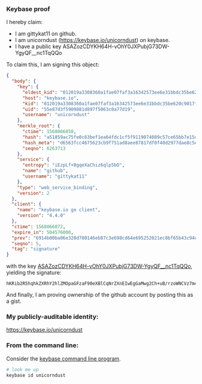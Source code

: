 ### Keybase proof

I hereby claim:

  * I am gittykat11 on github.
  * I am unicorndust (https://keybase.io/unicorndust) on keybase.
  * I have a public key ASAZozCDYKH64H-vOhY0JXPubjG73DW-YgyQF__nc1TqQQo

To claim this, I am signing this object:

```json
{
  "body": {
    "key": {
      "eldest_kid": "012019a3308360a1fae07faf3a16342573ee6e31bbdc35be620c9017ffe77354ea410a",
      "host": "keybase.io",
      "kid": "012019a3308360a1fae07faf3a16342573ee6e31bbdc35be620c9017ffe77354ea410a",
      "uid": "55e87d3f5909881d897f5063c0a77d19",
      "username": "unicorndust"
    },
    "merkle_root": {
      "ctime": 1568066858,
      "hash": "a51859ac75fe0c63bef1ea64fdc1cf5f9119074089c57ce65bb7e15d65b734b1048d7c2add6ca4b560454ab8f7391f3aa5e94ff12cd0fa702ff682487fd8ec41",
      "hash_meta": "d6563fcc4675623cb9f751ad8aee87817df0f40d2977dae8c5e9d39f66ba9934",
      "seqno": 6263713
    },
    "service": {
      "entropy": "iEzpLf+8gqeXaChiz6qlp5bO",
      "name": "github",
      "username": "gittykat11"
    },
    "type": "web_service_binding",
    "version": 2
  },
  "client": {
    "name": "keybase.io go client",
    "version": "4.4.0"
  },
  "ctime": 1568066872,
  "expire_in": 504576000,
  "prev": "6914b00ba06e320d780146eb87c3e698cd64e695252021ec8bf65b43c94d24f2",
  "seqno": 5,
  "tag": "signature"
}
```

with the key [ASAZozCDYKH64H-vOhY0JXPubjG73DW-YgyQF__nc1TqQQo](https://keybase.io/unicorndust), yielding the signature:

```
hKRib2R5hqhkZXRhY2hlZMOpaGFzaF90eXBlCqNrZXnEIwEgGaMwg2Ch+uB/rzoWNCVz7m4xu9w1vmIMkBf/53NU6kEKp3BheWxvYWTESpcCBcQgaRSwC6BuMg14AUbrh8PmmM1k5pUlICHsi/ZbQ8lNJPLEIHhuGL6wXmjPBtbHEaWoPxAViSLOeNgZNdA8s/cbW4XqAgHCo3NpZ8RA0Jjz6ClYqFlfv0ogf/2tf51csOAgeh94vg41PzoSTdbZkiCEoXAGEEME4wQMlqoq7q/TlJ1HduMyO/FvUugJAqhzaWdfdHlwZSCkaGFzaIKkdHlwZQildmFsdWXEIDbC4xJN5oaT0GWJB1mLPc03BzzfmWyksIl4y57VskbPo3RhZ80CAqd2ZXJzaW9uAQ==

```

And finally, I am proving ownership of the github account by posting this as a gist.

### My publicly-auditable identity:

https://keybase.io/unicorndust

### From the command line:

Consider the [keybase command line program](https://keybase.io/download).

```bash
# look me up
keybase id unicorndust
```
